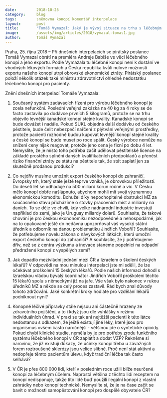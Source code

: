 ```yaml
---
date:         2018-10-25
category:     blog
tags:         sněmovna konopí komentář interpelace
layout:       post
title:        "Tomáš Vymazal: Jaký je vývoj situace na trhu s léčebným konopím v ČR?"
image:        /assets/img/articles/2018/vymazal-tomas1.jpg
author:       Tomáš Vymazal
---
```


Praha, 25. října 2018 – Při dnešních interpelacích se pirátský poslanec Tomáš Vymazal obrátí na premiéra Andreje Babiše ve věci léčebného konopí a jeho exportu. Podle Vymazala tu léčebné konopí není k dostání ve vhodných lékových formách a Česká republika kvůli nulové možnosti exportu našeho konopí utrpí obrovské ekonomické ztráty. Pirátský poslanec položí několik otázek také ministru zdravotnictví ohledně nedostatku léčebného konopí pro pacienty.

Znění dnešních interpelací Tomáše Vymazala:

1. Současný systém zadávacích řízení pro výrobu léčebného konopí je zcela nefunkční. Poslední veřejná zakázka na 40 kg za 4 roky se de facto zastavila po dodávce prvních 5 kilogramů, protože se na trhu objevilo levnější kanadské konopí stejné kvality. Kanadské konopí se bude dovážet i nadále. Pokud SUKL objedná další dodávku od českého pěstitele, bude čelit nebezpečí nařčení z plýtvání veřejnými prostředky, protože pacienti rozhodně budou kupovat levnější konopí stejné kvality a české konopí se bude muset po roce spálit. Český výrobce nemůže na snížení ceny nijak reagovat, protože jeho cena je fixní po dobu 4 let. Nemyslíte, že je místo toho potřeba začít udělovat pěstitelské licence na základě prostého splnění daných kvalifikačních předpokladů a přenést riziko finanční ztráty ze státu na pěstitele tak, že stát zaplatí jen za skutečně prodanou produkci?

2. Co nejdřív musíme umožnit export českého konopí do zahraničí. Evropsky trh, který stále ještě teprve vzniká, je obrovskou příležitostí. Do deseti let se odhaduje na 500 miliard korun ročně a víc. V Česku mělo konopí dobře našlápnuto, abychom mohli mít svoji významnou ekonomickou komoditu. Bohužel díky nepochopitelné obstrukci MZ za současného stavu přicházíme o stovky pracovních míst a miliardy na daních. To se děje ve chvíli, kdy velké nadnárodní industrie investují například do zemí, jako je Uruguay miliardy dolarů. Souhlasíte, že takové chování je pro českou ekononomiku nezodpovědné a nehospodárné, jak na to opakovaně ještě do nedávna upozorňoval váš vysoký státní úředník a odborník na danou problematiku Jindřich Vobořil? Souhlasíte, že potřebujeme novelu zákona o návykových látkách, která umožní export českého konopí do zahraničí? A souhlasíte, že ji potřebujeme dřív, než se z centra výzkumu a inovace staneme popelnici na odpadní předražené konopí z vyspělých zemí?

3. Jak dopadlo mezivládní jednání mezi ČR a Izraelem o školení českých lékařů? V odpovědi na mou minulou interpelaci jste mi sdělil, že lze očekávat proškolení 15 českých lékařů. Podle našich informací dohodl s Izraelskou vládou bývalý koordinátor Jindřich Vobořil proškolení těchto 15 lékařů spolu s německými již na jaře. Vše však bylo nakonec v rukou úředníků MZ a někde se celý proces zastavil. Rád bych znal důvody tohoto zdržování. Jaké konkrétní kroky hodláte pro vzdělání lékařů podniknout nyní?

4. Konopné léčivé přípravky stále nejsou ani částečně hrazeny ze zdravotního pojištění, a to i když jsou dle vyhlášky v režimu individuálních úhrad. V praxi se tak ani nejtěžší pacienti k této látce nedostanou s odkazem, že ještě existují jiné léky, které jsou pro organismus ovšem často náročnější - většinou jde o syntetické opioidy. Pokud chybí klinické studie, neměla by je pro potřeby zrodu funkčního systému léčebného konopí v ČR zaplatit a dodat VZP? Řekněme si narovinu, že již existují důkazy, že účinky konopí třeba u závažných forem roztroušené sklerózy jsou velice slibné. Proč není stát aktivní a nedopřeje těmto pacientům úlevu, když tradiční léčba tak často selhává?

5. V ČR  je přes 800 000 lidí, kteří v posledním roce užili blíže neurčené konopí za léčebným účelem. Naprostá většina z těchto lidí receptem na konopí nedisponuje, takže tito lidé buď použili ilegální konopí z vlastní zahrádky nebo konopí technické. Nemyslíte si, že je na čase začít se bavit o možnosti samopěstování konopí pro dospělé obyvatele ČR?
